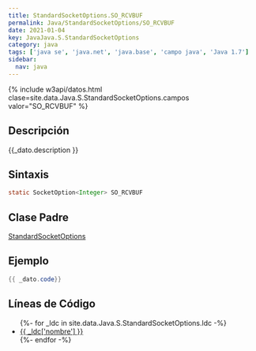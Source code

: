 ```yaml
---
title: StandardSocketOptions.SO_RCVBUF
permalink: Java/StandardSocketOptions/SO_RCVBUF
date: 2021-01-04
key: JavaJava.S.StandardSocketOptions
category: java
tags: ['java se', 'java.net', 'java.base', 'campo java', 'Java 1.7']
sidebar: 
  nav: java
---
```


{% include w3api/datos.html clase=site.data.Java.S.StandardSocketOptions.campos valor="SO_RCVBUF" %}

## Descripción
{{_dato.description }}

## Sintaxis
~~~java
static SocketOption<Integer> SO_RCVBUF
~~~

## Clase Padre
[StandardSocketOptions](/Java/StandardSocketOptions/)

## Ejemplo
~~~java
{{ _dato.code}}
~~~

## Líneas de Código
<ul>
{%- for _ldc in site.data.Java.S.StandardSocketOptions.ldc -%}
   <li>
       <a href="{{_ldc['url'] }}">{{ _ldc['nombre'] }}</a>
   </li>
{%- endfor -%}
</ul>
